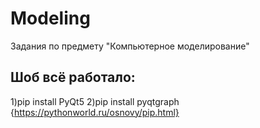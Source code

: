 # Modeling
Задания по предмету "Компьютерное моделирование"
## Шоб всё работало:
  1)pip install PyQt5
  2)pip install pyqtgraph
{https://pythonworld.ru/osnovy/pip.html}
